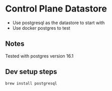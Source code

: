 # Control Plane Datastore

- Use postgresql as the datastore to start with
- Use docker postgres to test

## Notes

Tested with postgres version 16.1

## Dev setup steps

```bash
brew install postgresql
```